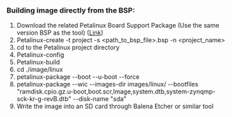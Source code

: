 ###  Building image directly from the BSP: 

1. Download the related Petalinux Board Support Package (Use the same version BSP as the tool) ([Link](https://www.xilinx.com/support/download/index.html/content/xilinx/en/downloadNav/embedded-design-tools.html))
2. Petalinux-create -t project -s <path_to_bsp_file>.bsp -n <project_name>
3. cd to the Petalinux project directory
4. Petalinux-config
5. Petalinux-build
6. cd ./image/linux
7. petalinux-package --boot --u-boot --force
8. petalinux-package --wic --images-dir images/linux/ --bootfiles "ramdisk.cpio.gz.u-boot,boot.scr,Image,system.dtb,system-zynqmp-sck-kr-g-revB.dtb" --disk-name "sda"
9. Write the image into an SD card through Balena Etcher or similar tool
